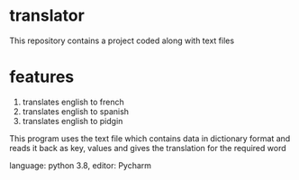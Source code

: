 # translator
This repository contains a project coded along with text files

# features
1. translates english to french
2. translates english to spanish
3. translates english to pidgin

This program uses the text file which contains data in dictionary format and reads it back as key, values and gives the translation for the required word

language: python 3.8, editor: Pycharm 
